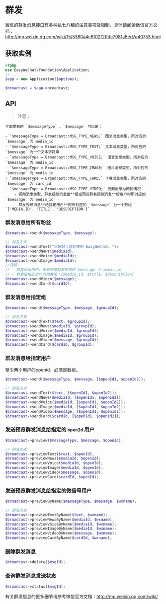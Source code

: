 # 群发


微信的群发消息接口有各种乱七八糟的注意事项及限制，具体请阅读微信官方文档：http://mp.weixin.qq.com/wiki/15/5380a4e6f02f2ffdc7981a8ed7a40753.html

## 获取实例

```php
<?php
use EasyWeChat\Foundation\Application;
// ...
$app = new Application($options);

$broadcast = $app->broadcast;

```

## API

> 注意：

    下面提到的 `$messageType` 、`$message` 可以是：

    - `$messageType = Broadcast::MSG_TYPE_NEWS;` 图文消息类型，所对应的 `$message` 为 media_id
    - `$messageType = Broadcast::MSG_TYPE_TEXT;` 文本消息类型，所对应的 `$message` 为一个文本字符串
    - `$messageType = Broadcast::MSG_TYPE_VOICE;` 语音消息类型，所对应的 `$message` 为 media_id
    - `$messageType = Broadcast::MSG_TYPE_IMAGE;` 图片消息类型，所对应的 `$message` 为 media_id
    - `$messageType = Broadcast::MSG_TYPE_CARD;` 卡券消息类型，所对应的 `$message` 为 card_id
    - `$messageType = Broadcast::MSG_TYPE_VIDEO;` 视频消息为两种情况：
        - 视频消息类型，群发视频消息给**组或预览群发视频消息**给用户时所对应的 `$message` 为`media_id`
        - 群发视频消息**给指定用户**时所对应的 `$message` 为一个数组 `['MEDIA_ID', 'TITLE', 'DESCRIPTION']`


### 群发消息给所有粉丝

```php
$broadcast->send($messageType, $message);

// 别名方式
$broadcast->sendText("大家好！欢迎使用 EasyWeChat。");
$broadcast->sendNews($mediaId);
$broadcast->sendVoice($mediaId);
$broadcast->sendImage($mediaId);
//视频：
// - 群发给组用户，或者预览群发视频时 $message 为 media_id
// - 群发给指定用户时为数组：[$media_Id, $title, $description]
$broadcast->sendVideo($message);
$broadcast->sendCard($cardId);
```

### 群发消息给指定组

```php
$broadcast->send($messageType, $message, $groupId);

// 别名方式
$broadcast->sendText($text, $groupId);
$broadcast->sendNews($mediaId, $groupId);
$broadcast->sendVoice($mediaId, $groupId);
$broadcast->sendImage($mediaId, $groupId);
$broadcast->sendVideo($message, $groupId);
$broadcast->sendCard($cardId, $groupId);
```

### 群发消息给指定用户

至少两个用户的openid，必须是数组。

```php
$broadcast->send($messageType, $message, [$openId1, $openId2]);

// 别名方式
$broadcast->sendText($text, [$openId1, $openId2]);
$broadcast->sendNews($mediaId, [$openId1, $openId2]);
$broadcast->sendVoice($mediaId, [$openId1, $openId2]);
$broadcast->sendImage($mediaId, [$openId1, $openId2]);
$broadcast->sendVideo($message, [$openId1, $openId2]);
$broadcast->sendCard($cardId, [$openId1, $openId2]);
```

### 发送预览群发消息给指定的 `openId` 用户

```php
$broadcast->preview($messageType, $message, $openId);

// 别名方式
$broadcast->previewText($text, $openId);
$broadcast->previewNews($mediaId, $openId);
$broadcast->previewVoice($mediaId, $openId);
$broadcast->previewImage($mediaId, $openId);
$broadcast->previewVideo($message, $openId);
$broadcast->previewCard($cardId, $openId);
```

### 发送预览群发消息给指定的微信号用户

```php
$broadcast->previewByName($messageType, $message, $wxname);

// 别名方式
$broadcast->previewTextByName($text, $wxname);
$broadcast->previewNewsByName($mediaId, $wxname);
$broadcast->previewVoiceByName($mediaId, $wxname);
$broadcast->previewImageByName($mediaId, $wxname);
$broadcast->previewVideoByName($message, $wxname);
$broadcast->previewCardByName($cardId, $wxname);
```

### 删除群发消息

```php
$broadcast->delete($msgId);
```

### 查询群发消息发送状态

```php
$broadcast->status($msgId);
```

有关群发信息的更多细节请参考微信官方文档：http://mp.weixin.qq.com/wiki/
